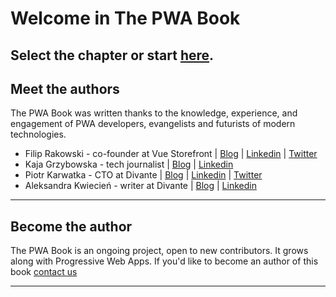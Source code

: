 # Welcome in The PWA Book


## **Select the chapter or start [here](/01-Introduction-to-PWA-technology.html).**




## Meet the authors

The PWA Book was written thanks to the knowledge, experience, and engagement of PWA developers, evangelists and futurists of modern technologies.

- Filip Rakowski - co-founder at Vue Storefront | [Blog](https://divante.com/blog/author/frakowski/) | [Linkedin](https://twitter.com/filrakowski) | [Twitter](https://twitter.com/filrakowski)
- Kaja Grzybowska - tech journalist | [Blog](https://divante.com/blog/author/kgrzebowska/) | [Linkedin](https://www.linkedin.com/in/kaja-grzybowska/)
- Piotr Karwatka - CTO at Divante | [Blog](https://divante.com/blog/author/pkarwatka/) | [Linkedin](https://www.linkedin.com/in/piotrkarwatka/) | [Twitter](https://twitter.com/piotrkarwatka)
- Aleksandra Kwiecień - writer at Divante | [Blog](https://divante.com/blog/author/kwiecien/) | [Linkedin](https://www.linkedin.com/in/aleksandra-kwiecien/)

------

## Become the author


The PWA Book is an ongoing project, open to new contributors. It grows along with Progressive Web Apps. If you'd like to become an author of this book [contact us](mailto:akwiecien@divante.com)


------